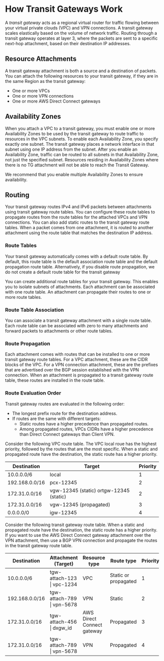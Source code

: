 # How Transit Gateways Work<a name="how-transit-gateways-work"></a>

A *transit gateway* acts as a regional virtual router for traffic flowing between your virtual private clouds \(VPC\) and VPN connections\. A transit gateway scales elastically based on the volume of network traffic\. Routing through a transit gateway operates at layer 3, where the packets are sent to a specific next\-hop attachment, based on their destination IP addresses\.

## Resource Attachments<a name="tgw-attachments-overview"></a>

A transit gateway attachment is both a source and a destination of packets\. You can attach the following resources to your transit gateway, if they are in the same Region as the transit gateway:
+ One or more VPCs
+ One or more VPN connections
+ One or more AWS Direct Connect gateways

## Availability Zones<a name="tgw-az-overview"></a>

When you attach a VPC to a transit gateway, you must enable one or more Availability Zones to be used by the transit gateway to route traffic to resources in the VPC subnets\. To enable each Availability Zone, you specify exactly one subnet\. The transit gateway places a network interface in that subnet using one IP address from the subnet\. After you enable an Availability Zone, traffic can be routed to all subnets in that Availability Zone, not just the specified subnet\. Resources residing in Availability Zones where there is no TG attachment will not be able to reach the Transit Gateway.

We recommend that you enable multiple Availability Zones to ensure availability\.

## Routing<a name="tgw-routing-overview"></a>

Your transit gateway routes IPv4 and IPv6 packets between attachments using transit gateway route tables\. You can configure these route tables to propagate routes from the route tables for the attached VPCs and VPN connections\. You can also add static routes to the transit gateway route tables\. When a packet comes from one attachment, it is routed to another attachment using the route table that matches the destination IP address\.

### Route Tables<a name="tgw-route-tables-overview"></a>

Your transit gateway automatically comes with a default route table\. By default, this route table is the default association route table and the default propagation route table\. Alternatively, if you disable route propagation, we do not create a default route table for the transit gateway

You can create additional route tables for your transit gateway\. This enables you to isolate subnets of attachments\. Each attachment can be associated with one route table\. An attachment can propagate their routes to one or more route tables\.

### Route Table Association<a name="tgw-route-table-association-overview"></a>

You can associate a transit gateway attachment with a single route table\. Each route table can be associated with zero to many attachments and forward packets to attachments or other route tables\.

### Route Propagation<a name="tgw-route-propagation-overview"></a>

Each attachment comes with routes that can be installed to one or more transit gateway route tables\. For a VPC attachment, these are the CIDR blocks of the VPC\. For a VPN connection attachment, these are the prefixes that are advertised over the BGP session established with the VPN connection\. When an attachment is propagated to a transit gateway route table, these routes are installed in the route table\.

### Route Evaluation Order<a name="tgw-route-evaluation-overview"></a>

Transit gateway routes are evaluated in the following order:
+ The longest prefix route for the destination address\.
+ If routes are the same with different targets:
  + Static routes have a higher precedence than propagated routes\.
  + Among propagated routes, VPCs CIDRs have a higher precedence than Direct Connect gateways than Client VPN\.

Consider the following VPC route table\. The VPC local roue has the highest priority, followed by the routes that are the most specific\. When a static and propagated route have the destination, the static route has a higher priority\.


| Destination | Target | Priority | 
| --- | --- | --- | 
| 10\.0\.0\.0/6 |  local  | 1 | 
| 192\.168\.0\.0/16 | pcx\-12345 | 2 | 
| 172\.31\.0\.0/16 | vgw\-12345 \(static\) ortgw\-12345 \(static\) | 2 | 
| 172\.31\.0\.0/16 | vgw\-12345 \(propagated\) | 3 | 
| 0\.0\.0\.0/0 | igw\-12345 | 4 | 

Consider the following transit gateway route table\. When a static and propagated route have the destination, the static route has a higher priority\. If you want to use the AWS Direct Connect gateway attachment over the VPN attachment, then use a BGP VPN connection and propagate the routes in the transit gateway route table\.


| Destination | Attachment \(Target\) | Resource type | Route type | Priority | 
| --- | --- | --- | --- | --- | 
| 10\.0\.0\.0/6 | tgw\-attach\-123 \| vpc\-1234 | VPC | Static or propagated | 1 | 
| 192\.168\.0\.0/16 | tgw\-attach\-789 \| vpn\-5678 | VPN | Static | 2 | 
| 172\.31\.0\.0/16 | tgw\-attach\-456 \| dxgw\_id | AWS Direct Connect gateway | Propagated | 3 | 
| 172\.31\.0\.0/16 | tgw\-attach\-789 \| vpn\-5678 | VPN | Propagated | 4 | 
